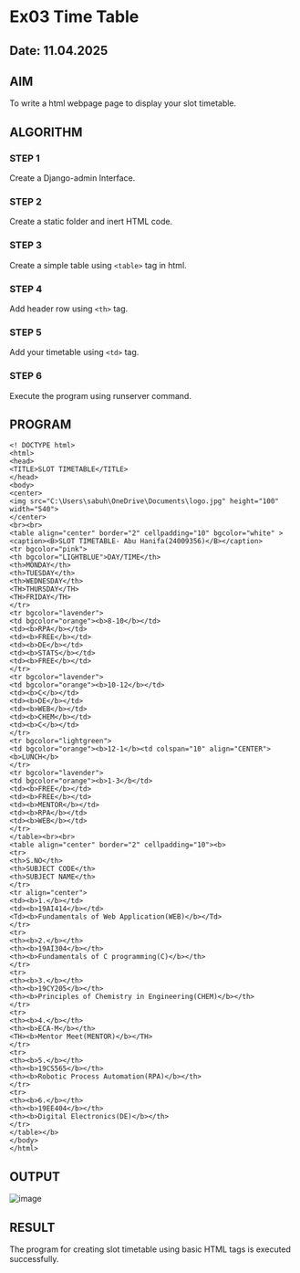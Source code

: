 # Ex03 Time Table
## Date: 11.04.2025

## AIM
To write a html webpage page to display your slot timetable.

## ALGORITHM
### STEP 1
Create a Django-admin Interface.

### STEP 2
Create a static folder and inert HTML code.

### STEP 3
Create a simple table using ```<table>``` tag in html.

### STEP 4
Add header row using ```<th>``` tag.

### STEP 5
Add your timetable using ```<td>``` tag.

### STEP 6
Execute the program using runserver command.

## PROGRAM
```
<! DOCTYPE html>
<html>
<head>
<TITLE>SLOT TIMETABLE</TITLE>
</head>
<body>
<center>
<img src="C:\Users\sabuh\OneDrive\Documents\logo.jpg" height="100" width="540">
</center>
<br><br>
<table align="center" border="2" cellpadding="10" bgcolor="white" >
<caption><B>SLOT TIMETABLE- Abu Hanifa(24009356)</B></caption>
<tr bgcolor="pink">
<th bgcolor="LIGHTBLUE">DAY/TIME</th>
<th>MONDAY</th>
<th>TUESDAY</th>
<th>WEDNESDAY</th>
<TH>THURSDAY</TH>
<TH>FRIDAY</TH>
</tr>
<tr bgcolor="lavender">
<td bgcolor="orange"><b>8-10</b></td>
<td><b>RPA</b></td>
<td><b>FREE</b></td>
<td><b>DE</b></td>
<td><b>STATS</b></td>
<td><b>FREE</b></td>
</tr>
<tr bgcolor="lavender">
<td bgcolor="orange"><b>10-12</b></td>
<td><b>C</b></td>
<td><b>DE</b></td>
<td><b>WEB</b></td>
<td><b>CHEM</b></td>
<td><b>C</b></td>
</tr>
<tr bgcolor="lightgreen">
<td bgcolor="orange"><b>12-1</b><td colspan="10" align="CENTER"><b>LUNCH</b>
</tr>
<tr bgcolor="lavender">
<td bgcolor="orange"><b>1-3</b</td>
<td><b>FREE</b></td>
<td><b>FREE</b></td>
<td><b>MENTOR</b></td>
<td><b>RPA</b></td>
<td><b>WEB</b></td>
</tr>
</table><br><br>
<table align="center" border="2" cellpadding="10"><b>
<tr>
<th>S.NO</th>
<th>SUBJECT CODE</th>
<th>SUBJECT NAME</th>
</tr>
<tr align="center">
<td><b>1.</b></td>
<td><b>19AI414</b></td>
<Td><b>Fundamentals of Web Application(WEB)</b></Td>
</tr>
<tr>
<th><b>2.</b></th>
<th><b>19AI304</b></th>
<th><b>Fundamentals of C programming(C)</b></th>
</tr>
<tr>
<th><b>3.</b></th>
<th><b>19CY205</b></th>
<th><b>Principles of Chemistry in Engineering(CHEM)</b></th>
</tr>
<tr>
<th><b>4.</b></th>
<th><b>ECA-M</b></th>
<TH><b>Mentor Meet(MENTOR)</b></TH>
</tr>
<tr>
<th><b>5.</b></th>
<th><b>19CS565</b></th>
<th><b>Robotic Process Automation(RPA)</b></th>
</tr>
<tr>
<th><b>6.</b></th>
<th><b>19EE404</b></th>
<th><b>Digital Electronics(DE)</b></th>
</tr>
</table></b>
</body>
</html>
```

## OUTPUT

![image](https://github.com/user-attachments/assets/da9fcb55-5115-40e8-9415-0b68b9c6a2bb)


## RESULT
The program for creating slot timetable using basic HTML tags is executed successfully.
